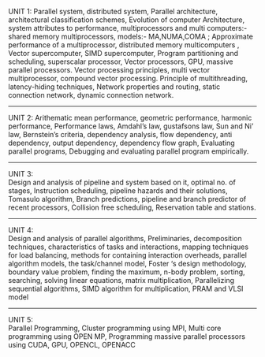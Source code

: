 UNIT 1:
Parallel system, distributed system, Parallel architecture, architectural classification schemes, Evolution of computer
Architecture, system attributes to performance, multiprocessors and multi computers:-shared memory
multiprocessors, models:- MA,NUMA,COMA ; Approximate performance of a multiprocessor, distributed memory
multicomputers , Vector supercomputer, SIMD supercomputer, Program partitioning and scheduling, superscalar
processor, Vector processors, GPU, massive parallel processors. Vector processing principles, multi vector
multiprocessor, compound vector processing. Principle of multithreading, latency-hiding techniques, Network
properties and routing, static connection network, dynamic connection network.

---

UNIT 2:
Arithematic mean performance, geometric performance, harmonic performance, Performance laws, Amdahl’s law,
gustafsons law, Sun and Ni’ law, Bernstein’s criteria, dependency analysis, flow dependency, anti dependency, output
dependency, dependency flow graph, Evaluating parallel programs, Debugging and evaluating parallel program
empirically.

---

UNIT 3:  
Design and analysis of pipeline and system based on it, optimal no. of stages, Instruction scheduling, pipeline hazards
and their solutions, Tomasulo algorithm, Branch predictions, pipeline and branch predictor of recent processors,
Collision free scheduling, Reservation table and stations.

---

UNIT 4:  
Design and analysis of parallel algorithms, Preliminaries, decomposition techniques, characteristics of tasks and
interactions, mapping techniques for load balancing, methods for containing interaction overheads, parallel
algorithm models, the task/channel model, Foster ‘s design methodology, boundary value problem, finding the
maximum, n-body problem, sorting, searching, solving linear equations, matrix multiplication, Parallelizing sequential
algorithms, SIMD algorithm for multiplication, PRAM and VLSI model

---

UNIT 5:  
Parallel Programming, Cluster programming using MPI, Multi core programming using OPEN MP, Programming
massive parallel processors using CUDA, GPU, OPENCL, OPENACC
